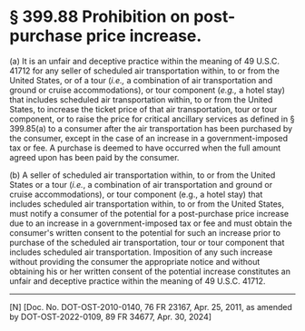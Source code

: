 # § 399.88   Prohibition on post-purchase price increase.

(a) It is an unfair and deceptive practice within the meaning of 49 U.S.C. 41712 for any seller of scheduled air transportation within, to or from the United States, or of a tour (*i.e.,* a combination of air transportation and ground or cruise accommodations), or tour component (*e.g.,* a hotel stay) that includes scheduled air transportation within, to or from the United States, to increase the ticket price of that air transportation, tour or tour component, or to raise the price for critical ancillary services as defined in § 399.85(a) to a consumer after the air transportation has been purchased by the consumer, except in the case of an increase in a government-imposed tax or fee. A purchase is deemed to have occurred when the full amount agreed upon has been paid by the consumer.




(b) A seller of scheduled air transportation within, to or from the United States or a tour (*i.e.*, a combination of air transportation and ground or cruise accommodations), or tour component (e.g., a hotel stay) that includes scheduled air transportation within, to or from the United States, must notify a consumer of the potential for a post-purchase price increase due to an increase in a government-imposed tax or fee and must obtain the consumer's written consent to the potential for such an increase prior to purchase of the scheduled air transportation, tour or tour component that includes scheduled air transportation. Imposition of any such increase without providing the consumer the appropriate notice and without obtaining his or her written consent of the potential increase constitutes an unfair and deceptive practice within the meaning of 49 U.S.C. 41712.



---

[N] [Doc. No. DOT-OST-2010-0140, 76 FR 23167, Apr. 25, 2011, as amended by DOT-OST-2022-0109, 89 FR 34677, Apr. 30, 2024]








